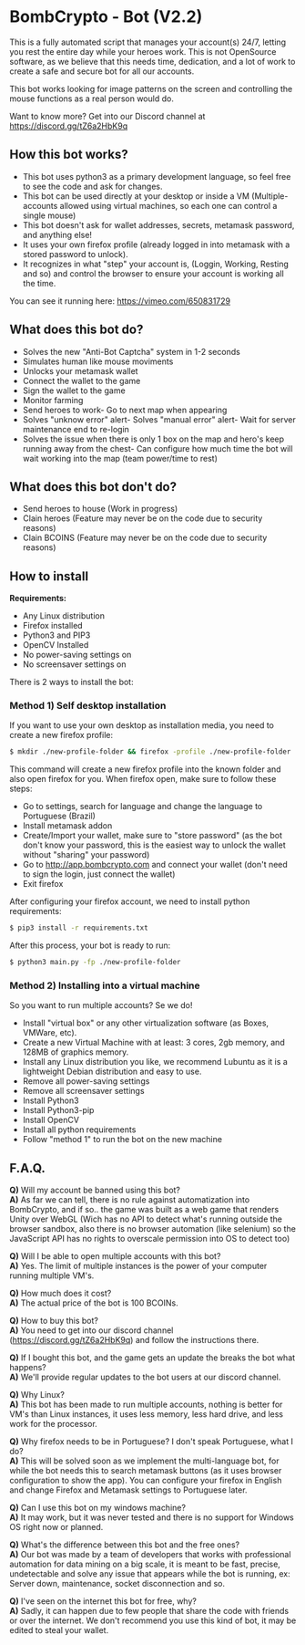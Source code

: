 # BombCrypto - Bot (V2.2)

This is a fully automated script that manages your account(s) 24/7, letting you rest the entire day while your heroes work.
This is not OpenSource software, as we believe that this needs time, dedication, and a lot of work to create a safe and secure bot for all our accounts.

This bot works looking for image patterns on the screen and controlling the mouse functions as a real person would do.

Want to know more? Get into our Discord channel at https://discord.gg/tZ6a2HbK9q


## **How this bot works?**

- This bot uses python3 as a primary development language, so feel free to see the code and ask for changes.
- This bot can be used directly at your desktop or inside a VM (Multiple-accounts allowed using virtual machines, so each one can control a single mouse)
- This bot doesn't ask for wallet addresses, secrets, metamask password, and anything else!
- It uses your own firefox profile (already logged in into metamask with a stored password to unlock).
- It recognizes in what "step" your account is, (Loggin, Working, Resting and so) and control the browser to ensure your account is working all the time.

You can see it running here: https://vimeo.com/650831729


## **What does this bot do?**
- Solves the new "Anti-Bot Captcha" system in 1-2 seconds
- Simulates human like mouse moviments
- Unlocks your metamask wallet
- Connect the wallet to the game
- Sign the wallet to the game
- Monitor farming
- Send heroes to work- Go to next map when appearing
- Solves "unknow error" alert- Solves "manual error" alert- Wait for server maintenance end to re-login
- Solves the issue when there is only 1 box on the map and hero's keep running away from the chest- Can configure how much time the bot will wait working into the map (team power/time to rest)


## **What does this bot don't do?**
- Send heroes to house (Work in progress)
- Clain heroes (Feature may never be on the code due to security reasons)
- Clain BCOINS (Feature may never be on the code due to security reasons)


## **How to install**

**Requirements:**
- Any Linux distribution
- Firefox installed
- Python3 and PIP3
- OpenCV Installed
- No power-saving settings on
- No screensaver settings on

There is 2 ways to install the bot:


### Method 1) Self desktop installation
If you want to use your own desktop as installation media, you need to create a new firefox profile:

```bash
$ mkdir ./new-profile-folder && firefox -profile ./new-profile-folder
```
This command will create a new firefox profile into the known folder and also open firefox for you.
When firefox open, make sure to follow these steps:

- Go to settings, search for language and change the language to Portuguese (Brazil)
- Install metamask addon
- Create/Import your wallet, make sure to "store password" (as the bot don't know your password, this is the easiest way to unlock the wallet without "sharing" your password)
- Go to http://app.bombcrypto.com and connect your wallet (don't need to sign the login, just connect the wallet)
- Exit firefox

After configuring your firefox account, we need to install python requirements:
```bash
$ pip3 install -r requirements.txt
```

After this process, your bot is ready to run:
```bash
$ python3 main.py -fp ./new-profile-folder
```


### Method 2) Installing into a virtual machine
So you want to run multiple accounts? Se we do!

- Install "virtual box" or any other virtualization software (as Boxes, VMWare, etc).
- Create a new Virtual Machine with at least: 3 cores, 2gb memory, and 128MB of graphics memory.
- Install any Linux distribution you like, we recommend Lubuntu as it is a lightweight Debian distribution and easy to use.
- Remove all power-saving settings
- Remove all screensaver settings
- Install Python3
- Install Python3-pip
- Install OpenCV
- Install all python requirements
- Follow "method 1" to run the bot on the new machine


## **F.A.Q.**

**Q)** Will my account be banned using this bot?\
**A)** As far we can tell, there is no rule against automatization into BombCrypto, and if so.. the game was built as a web game that renders Unity over WebGL (Wich has no API to detect what's running outside the browser sandbox, also there is no browser automation (like selenium) so the JavaScript API has no rights to overscale permission into OS to detect too)

**Q)** Will I be able to open multiple accounts with this bot?\
**A)** Yes. The limit of multiple instances is the power of your computer running multiple VM's.

**Q)** How much does it cost?\
**A)** The actual price of the bot is 100 BCOINs.

**Q)** How to buy this bot?\
**A)** You need to get into our discord channel (https://discord.gg/tZ6a2HbK9q) and follow the instructions there.

**Q)** If I bought this bot, and the game gets an update the breaks the bot what happens?\
**A)** We'll provide regular updates to the bot users at our discord channel.

**Q)** Why Linux?\
**A)** This bot has been made to run multiple accounts, nothing is better for VM's than Linux instances, it uses less memory, less hard drive, and less work for the processor.

**Q)** Why firefox needs to be in Portuguese? I don't speak Portuguese, what I do?\
**A)** This will be solved soon as we implement the multi-language bot, for while the bot needs this to search metamask buttons (as it uses browser configuration to show the app). You can configure your firefox in English and change Firefox and Metamask settings to Portuguese later.

**Q)** Can I use this bot on my windows machine?\
**A)** It may work, but it was never tested and there is no support for Windows OS right now or planned.

**Q)** What's the difference between this bot and the free ones?\
**A)** Our bot was made by a team of developers that works with professional automation for data mining on a big scale, it is meant to be fast, precise, undetectable and solve any issue that appears while the bot is running, ex: Server down, maintenance, socket disconnection and so.

**Q)** I've seen on the internet this bot for free, why?\
**A)** Sadly, it can happen due to few people that share the code with friends or over the internet. We don't recommend you use this kind of bot, it may be edited to steal your wallet.
